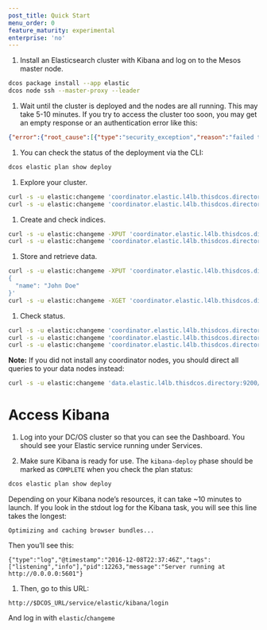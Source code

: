 ```yaml
---
post_title: Quick Start
menu_order: 0
feature_maturity: experimental
enterprise: 'no'
---
```


1. Install an Elasticsearch cluster with Kibana and log on to the Mesos master node.

  ```bash
  dcos package install --app elastic
  dcos node ssh --master-proxy --leader
  ```

1. Wait until the cluster is deployed and the nodes are all running. This may take 5-10 minutes. If you try to access the cluster too soon, you may get an empty response or an authentication error like this:

  ```json
  {"error":{"root_cause":[{"type":"security_exception","reason":"failed to authenticate user [elastic]","header":{"WWW-Authenticate":"Basic realm=\"security\" charset=\"UTF-8\""}}],"type":"security_exception","reason":"failed to authenticate user [elastic]","header":{"WWW-Authenticate":"Basic realm=\"security\""}}}
  ```

1. You can check the status of the deployment via the CLI:

  ```bash
  dcos elastic plan show deploy
  ```

1. Explore your cluster.

  ```bash
  curl -s -u elastic:changeme 'coordinator.elastic.l4lb.thisdcos.directory:9200/_cat/health?v'
  curl -s -u elastic:changeme 'coordinator.elastic.l4lb.thisdcos.directory:9200/_cat/nodes?v'
  ```

1. Create and check indices.

  ```bash
  curl -s -u elastic:changeme -XPUT 'coordinator.elastic.l4lb.thisdcos.directory:9200/customer?pretty'
  curl -s -u elastic:changeme 'coordinator.elastic.l4lb.thisdcos.directory:9200/_cat/indices?v'
  ```

1. Store and retrieve data.

  ```bash
  curl -s -u elastic:changeme -XPUT 'coordinator.elastic.l4lb.thisdcos.directory:9200/customer/external/1?pretty' -d '
  {
    "name": "John Doe"
  }'
  curl -s -u elastic:changeme -XGET 'coordinator.elastic.l4lb.thisdcos.directory:9200/customer/external/1?pretty'
  ```

1. Check status.

  ```bash
  curl -s -u elastic:changeme 'coordinator.elastic.l4lb.thisdcos.directory:9200/_cat/health?v'
  curl -s -u elastic:changeme 'coordinator.elastic.l4lb.thisdcos.directory:9200/_cat/indices?v'
  curl -s -u elastic:changeme 'coordinator.elastic.l4lb.thisdcos.directory:9200/_cat/nodes?v'
  ```


**Note:** If you did not install any coordinator nodes, you should direct all queries to your data nodes instead:

```bash
curl -s -u elastic:changeme 'data.elastic.l4lb.thisdcos.directory:9200/_cat/nodes?v'
```

# Access Kibana

1. Log into your DC/OS cluster so that you can see the Dashboard. You should see your Elastic service running under Services.

1. Make sure Kibana is ready for use. The `kibana-deploy` phase should be marked as `COMPLETE` when you check the plan status:

  ```bash
  dcos elastic plan show deploy
  ```

  Depending on your Kibana node’s resources, it can take ~10 minutes to launch. If you look in the stdout log for the Kibana task, you will see this line takes the longest:

  ```
  Optimizing and caching browser bundles...
  ```

  Then you’ll see this:

  ```
  {"type":"log","@timestamp":"2016-12-08T22:37:46Z","tags":["listening","info"],"pid":12263,"message":"Server running at http://0.0.0.0:5601"}
  ```

1. Then, go to this URL:
  ```
  http://$DCOS_URL/service/elastic/kibana/login
  ```
  And log in with `elastic`/`changeme`
